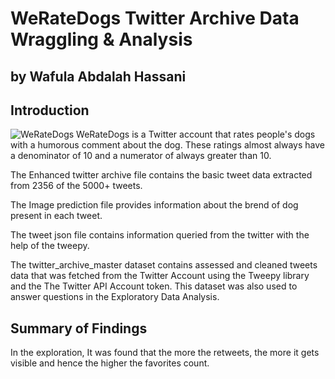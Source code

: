 # WeRateDogs Twitter Archive Data Wraggling & Analysis
## by Wafula Abdalah Hassani


## Introduction
![WeRateDogs](https://video.udacity-data.com/topher/2017/October/59dd378f_dog-rates-social/dog-rates-social.jpg "WeRateDogs")
WeRateDogs is a Twitter account that rates people's dogs with a humorous comment about the dog. These ratings almost always have a denominator of 10 and a numerator of always greater than 10.

The Enhanced twitter archive file contains  the basic tweet data extracted from 2356 of the 5000+ tweets.

The Image prediction file provides information about the brend of dog present in each tweet.

The tweet json file contains information queried from the twitter with the help of the tweepy.

The twitter_archive_master dataset contains assessed and cleaned tweets data that was fetched from the Twitter Account using the Tweepy library and the The Twitter API Account token. This dataset was also used to answer questions in the Exploratory Data Analysis.


## Summary of Findings

In the exploration, It was found that the more the retweets, the more it gets visible and hence the higher the favorites count.
